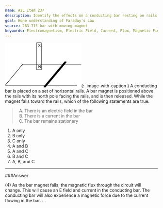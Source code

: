 ```yaml
---
name: A2L Item 237
description: Identify the effects on a conducting bar resting on rails as a bar magnet is dropped through the circuit.
goal: Hone understanding of Faraday's Law
source: 283-715 bar with moving magnet
keywords: Electromagnetism, Electric Field, Current, Flux, Magnetic Field
---
```


![Item237_fig1.gif](../images/Item237_fig1.gif){: .image-with-caption } A
conducting bar is placed on a set of horizontal rails.  A bar magnet is
positioned above the rails with its north pole facing the rails, and is
then released.  While the magnet falls toward the rails, which of the
following statements are true.

<blockquote> <ol type="A"> <li>There is an electric field in the
bar</li> <li>There is a current in the bar</li> <li>The bar remains
stationary</li> </ol> </blockquote>

1. A only
2. B only
3. C only
4. A and B
5. A and C
6. B and C
7. A, B, and C


<hr/>

###Answer

(4) As the bar magnet falls, the magnetic flux through the circuit will
change. This will cause an E field and current in the conducting bar.
The conducting bar will also experience a magnetic force due to the
current flowing in the bar.
...
